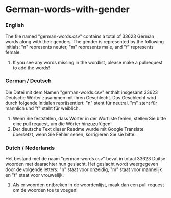 # German-words-with-gender


### English
The file named "german-words.csv" contains a total of 33623 German words along with their genders. The gender is represented by the following initials: "n" represents neuter, "m" represents male, and "f" represents female.

1. If you see any words missing in the wordlist, please make a pullrequest to add the words!

### German / Deutsch
Die Datei mit dem Namen "german-words.csv" enthält insgesamt 33623 Deutsche Wörter zusammen mit ihren Geschlecht. Das Geschlecht wird durch folgende Initialen repräsentiert: "n" steht für neutral, "m" steht für männlich und "f" steht für weiblich.

1. Wenn Sie feststellen, dass Wörter in der Wortliste fehlen, stellen Sie bitte eine pull request, um die Wörter hinzuzufügen!
2. Der deutsche Text dieser Readme wurde mit Google Translate übersetzt, wenn Sie Fehler sehen, korrigieren Sie sie bitte.


### Dutch / Nederlands
Het bestand met de naam "german-words.csv" bevat in totaal 33623 Duitse woorden met daarachter hun geslacht. Het geslacht wordt weergegeven door de volgende letters: "n" staat voor onzeidig, "m" staat voor mannelijk en "f" staat voor vrouwelijk.

1. Als er woorden ontbreken in de woordenlijst, maak dan een pull request om de woorden toe te voegen!



